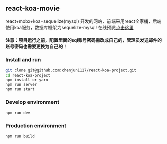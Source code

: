 ## react-koa-movie

react+mobx+koa+sequelize(mysql) 开发的网站，前端采用react全家桶，后端使用koa服务，数据库框架为sequelize-mysql! 在线预览[点击这里](http://119.29.165.98/react-movie/#/)

#### 注意：项目运行之前，配置里面的sql账号密码需改成自己的，管理员发送邮件的账号密码也需要更换为自己的！

### Install and run
```bash
git clone git@github.com:chenjun1127/react-koa-project.git
cd react-koa-project
npm install or yarn
npm run server 
npm run start
```

### Develop environment
```bash
npm run dev
```
### Production environment
```bash
npm run build
```
